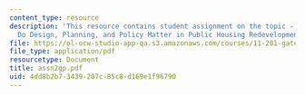 ```yaml
---
content_type: resource
description: 'This resource contains student assignment on the topic - Case 1: How
  Do Design, Planning, and Policy Matter in Public Housing Redevelopment?'
file: https://ol-ocw-studio-app-qa.s3.amazonaws.com/courses/11-201-gateway-planning-action-fall-2005/4dd8b2b73439207c85c8d169e1f96790_assn2gp.pdf
file_type: application/pdf
resourcetype: Document
title: assn2gp.pdf
uid: 4dd8b2b7-3439-207c-85c8-d169e1f96790
---
```

